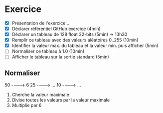 # Exercice

- [x] Présentation de l'exercice...
- [x] Déclarer référentiel GitHub exercice (4min)
- [x] Déclarer un tableau de 128 float 32-bits (5min) -> 13h30
- [x] Remplir ce tableau avec des valeurs aléatoires 0..255 (10min)
- [x] Identifier la valeur max. du tableau et la valeur min. puis afficher (5min)
- [ ] Normaliser ce tableau à 1.0 (10min)
- [ ] Afficher le tableau sur la sortie standard (5min)

## Normaliser

50 ----> 6
25 ----> ...
10 ----> ...

1. Cherche la valeur maximale
2. Divise toutes les valeurs par la valeur maximale
3. Multiplie par 6

